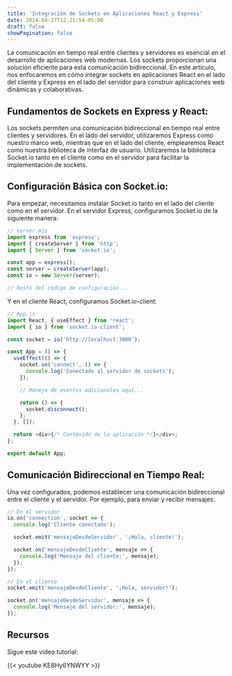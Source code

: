 ```yaml
---
title: 'Integración de Sockets en Aplicaciones React y Express'
date: 2024-04-17T12:21:54-05:00
draft: false
showPagination: false
---
```


La comunicación en tiempo real entre clientes y servidores es esencial en el desarrollo de aplicaciones web modernas. Los sockets proporcionan una solución eficiente para esta comunicación bidireccional. En este artículo, nos enfocaremos en cómo integrar sockets en aplicaciones React en el lado del cliente y Express en el lado del servidor para construir aplicaciones web dinámicas y colaborativas.

## Fundamentos de Sockets en Express y React:

Los sockets permiten una comunicación bidireccional en tiempo real entre clientes y servidores. En el lado del servidor, utilizaremos Express como nuestro marco web, mientras que en el lado del cliente, emplearemos React como nuestra biblioteca de interfaz de usuario. Utilizaremos la biblioteca Socket.io tanto en el cliente como en el servidor para facilitar la implementación de sockets.

## Configuración Básica con Socket.io:

Para empezar, necesitamos instalar Socket.io tanto en el lado del cliente como en el servidor. En el servidor Express, configuramos Socket.io de la siguiente manera:

```javascript
// server.mjs
import express from 'express';
import { createServer } from 'http';
import { Server } from 'socket.io';

const app = express();
const server = createServer(app);
const io = new Server(server);

// Resto del código de configuración...
```

Y en el cliente React, configuramos Socket.io-client:

```javascript
// App.js
import React, { useEffect } from 'react';
import { io } from 'socket.io-client';

const socket = io('http://localhost:3000');

const App = () => {
  useEffect(() => {
    socket.on('connect', () => {
      console.log('Conectado al servidor de sockets');
    });

    // Manejo de eventos adicionales aquí...

    return () => {
      socket.disconnect();
    };
  }, []);

  return <div>{/* Contenido de la aplicación */}</div>;
};

export default App;
```

## Comunicación Bidireccional en Tiempo Real:

Una vez configurados, podemos establecer una comunicación bidireccional entre el cliente y el servidor. Por ejemplo, para enviar y recibir mensajes:

```javascript
// En el servidor
io.on('connection', socket => {
  console.log('Cliente conectado');

  socket.emit('mensajeDesdeServidor', '¡Hola, cliente!');

  socket.on('mensajeDesdeCliente', mensaje => {
    console.log('Mensaje del cliente:', mensaje);
  });
});

// En el cliente
socket.emit('mensajeDesdeCliente', '¡Hola, servidor!');

socket.on('mensajeDesdeServidor', mensaje => {
  console.log('Mensaje del servidor:', mensaje);
});
```

## Recursos

Sigue este video tutorial:

{{< youtube KE8Hy6YNWYY >}}
